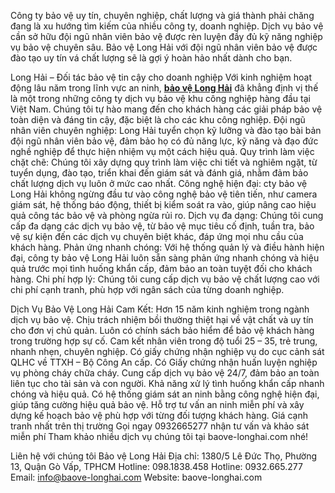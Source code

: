 Công ty bảo vệ uy tín, chuyên nghiệp, chất lượng và giá thành phải chăng đang là xu hướng tìm kiếm của nhiều công ty, doanh nghiệp. 
Dịch vụ bảo vệ cần sở hữu đội ngũ nhân viên bảo vệ được rèn luyện đầy đủ kỹ năng nghiệp vụ bảo vệ chuyên sâu.
Bảo vệ Long Hải với đội ngũ nhân viên bảo vệ được đào tạo uy tín vá chất lượng sẽ là gợi ý hoàn hảo nhất dành cho bạn.

Long Hải – Đối tác bảo vệ tin cậy cho doanh nghiệp
Với kinh nghiệm hoạt động lâu năm trong lĩnh vực an ninh, [**bảo vệ Long Hải**](https://baove-longhai.com/) đã khẳng định vị thế là một trong những công ty dịch vụ bảo vệ khu công nghiệp hàng đầu tại Việt Nam.
Chúng tôi tự hào mang đến cho khách hàng các giải pháp bảo vệ toàn diện và đáng tin cậy, đặc biệt là cho các khu công nghiệp.
Đội ngũ nhân viên chuyên nghiệp: Long Hải tuyển chọn kỹ lưỡng và đào tạo bài bản đội ngũ nhân viên bảo vệ, đảm bảo họ có đủ năng lực, kỹ năng và đạo đức nghề nghiệp để thực hiện nhiệm vụ một cách hiệu quả.
Quy trình làm việc chặt chẽ: Chúng tôi xây dựng quy trình làm việc chi tiết và nghiêm ngặt, từ tuyển dụng, đào tạo, triển khai đến giám sát và đánh giá, nhằm đảm bảo chất lượng dịch vụ luôn ở mức cao nhất.
Công nghệ hiện đại: cty bảo vệ Long Hải không ngừng đầu tư vào công nghệ bảo vệ tiên tiến, như camera giám sát, hệ thống báo động, thiết bị kiểm soát ra vào, giúp nâng cao hiệu quả công tác bảo vệ và phòng ngừa rủi ro.
Dịch vụ đa dạng: Chúng tôi cung cấp đa dạng các dịch vụ bảo vệ, từ bảo vệ mục tiêu cố định, tuần tra, bảo vệ sự kiện đến các dịch vụ chuyên biệt khác, đáp ứng mọi nhu cầu của khách hàng.
Phản ứng nhanh chóng: Với hệ thống quản lý và điều hành hiện đại, công ty bảo vệ Long Hải luôn sẵn sàng phản ứng nhanh chóng và hiệu quả trước mọi tình huống khẩn cấp, đảm bảo an toàn tuyệt đối cho khách hàng.
Chi phí hợp lý: Chúng tôi cung cấp dịch vụ bảo vệ chất lượng cao với chi phí cạnh tranh, phù hợp với ngân sách của từng doanh nghiệp.

Dịch Vụ Bảo Vệ Long Hải Cam Kết:
Hơn 15 năm kinh nghiệm trong ngành dịch vụ bảo vệ.
Chịu trách nhiệm bồi thường thiệt hại về vật chất và uy tín cho đơn vị chủ quản.
Luôn có chính sách bảo hiểm để bảo vệ khách hàng trong trường hợp sự cố.
Cam kết nhân viên trong độ tuổi 25 – 35, trẻ trung, nhanh nhẹn, chuyên nghiệp.
Có giấy chứng nhận nghiệp vụ do cục cảnh sát QLHC về TTXH – Bộ Công An cấp.
Có Giấy chứng nhận huấn luyện nghiệp vụ phòng cháy chữa cháy.
Cung cấp dịch vụ bảo vệ 24/7, đảm bảo an toàn liên tục cho tài sản và con người.
Khả năng xử lý tình huống khẩn cấp nhanh chóng và hiệu quả.
Có hệ thống giám sát an ninh bằng công nghệ hiện đại, giúp tăng cường hiệu quả bảo vệ.
Hỗ trợ tư vấn an ninh miễn phí và xây dựng kế hoạch bảo vệ phù hợp với từng đối tượng khách hàng.
Giá cạnh tranh nhất trên thị trường Gọi ngay 0932665277 nhận tư vấn và khảo sát miễn phí
Tham khảo nhiều dịch vụ chúng tôi tại baove-longhai.com nhé!

Liên hệ với chúng tôi
Bảo vệ Long Hải
Địa chỉ: 1380/5 Lê Đức Thọ, Phường 13, Quận Gò Vấp, TPHCM
Hotline: 098.1838.458
Hotline: 0932.665.277
Email: info@baove-longhai.com
Website: baove-longhai.com

 



